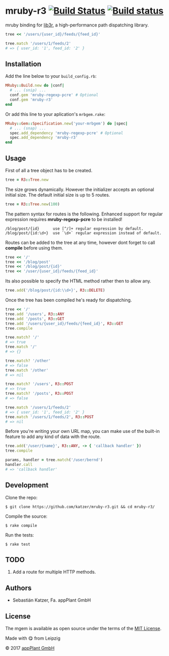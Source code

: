 # mruby-r3 [![Build Status](https://travis-ci.org/katzer/mruby-r3.svg?branch=master)](https://travis-ci.org/katzer/mruby-r3) [![Build status](https://ci.appveyor.com/api/projects/status/dhiknegayv8k18mw/branch/master?svg=true)](https://ci.appveyor.com/project/katzer/mruby-r3/branch/master)

mruby binding for [lib3r][r3], a high-performance path dispatching library.

```ruby
tree << '/users/{user_id}/feeds/{feed_id}'

tree.match '/users/1/feeds/2'
# => { user_id: '1', feed_id: '2' }
```


## Installation

Add the line below to your `build_config.rb`:

```ruby
MRuby::Build.new do |conf|
  # ... (snip) ...
  conf.gem 'mruby-regexp-pcre' # Optional
  conf.gem 'mruby-r3'
end
```

Or add this line to your aplication's `mrbgem.rake`:

```ruby
MRuby::Gem::Specification.new('your-mrbgem') do |spec|
  # ... (snap) ...
  spec.add_dependency 'mruby-regexp-pcre' # Optional
  spec.add_dependency 'mruby-r3'
end
```


## Usage

First of all a tree object has to be created.

```ruby
tree = R3::Tree.new
```

The size grows dynamically. However the initializer accepts an optional initial size.
The default initial size is up to 5 routes.

```ruby
tree = R3::Tree.new(100)
```

The pattern syntax for routes is the following. Enhanced support for regular expression requires __mruby-regexp-pcre__ to be installed!

    /blog/post/{id}      use [^/]+ regular expression by default.
    /blog/post/{id:\d+}  use `\d+` regular expression instead of default.

Routes can be added to the tree at any time, however dont forget to call __compile__ before using them.

```ruby
tree << '/'
tree << '/blog/post'
tree << '/blog/post/{id}'
tree << '/user/{user_id}/feeds/{feed_id}'
```

Its also possible to specify the HTML method rather then to allow any.

```ruby
tree.add('/blog/post/{id:\\d+}', R3::DELETE)
```

Once the tree has been compiled he's ready for dispatching.

```ruby
tree << '/'
tree.add '/users', R3::ANY
tree.add '/posts', R3::GET
tree.add '/users/{user_id}/feeds/{feed_id}', R3::GET
tree.compile

tree.match? '/'
# => true
tree.match '/'
# => {}

tree.match? '/other'
# => false
tree.match '/other'
# => nil

tree.match? '/users', R3::POST
# => true
tree.match? '/posts', R3::POST
# => false

tree.match '/users/1/feeds/2'
# => { user_id: '1', feed_id: '2' }
tree.match '/users/1/feeds/2', R3::POST
# => nil
```

Before you're writing your own URL map, you can make use of the built-in feature to add any kind of data with the route.

```ruby
tree.add('/user/{name}', R3::ANY, -> { 'callback handler' })
tree.compile

params, handler = tree.match('/user/bernd')
handler.call
# => 'callback handler'
```


## Development

Clone the repo:
    
    $ git clone https://github.com/katzer/mruby-r3.git && cd mruby-r3/

Compile the source:

    $ rake compile

Run the tests:

    $ rake test


## TODO

1. Add a route for multiple HTTP methods.


## Authors

- Sebastián Katzer, Fa. appPlant GmbH


## License

The mgem is available as open source under the terms of the [MIT License][license].

Made with :yum: from Leipzig

© 2017 [appPlant GmbH][appplant]

[r3]: https://github.com/c9s/r3
[license]: http://opensource.org/licenses/MIT
[appplant]: www.appplant.de
